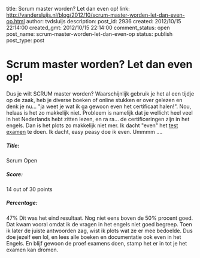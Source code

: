 title: Scrum master worden? Let dan even op!
link: http://vandersluijs.nl/blog/2012/10/scrum-master-worden-let-dan-even-op.html
author: tvdsluijs
description: 
post_id: 2936
created: 2012/10/15 22:14:00
created_gmt: 2012/10/15 22:14:00
comment_status: open
post_name: scrum-master-worden-let-dan-even-op
status: publish
post_type: post

# Scrum master worden? Let dan even op!

Dus je wilt SCRUM master worden? Waarschijnlijk gebruik je het al een tijdje op de zaak, heb je diverse boeken of online stukken er over gelezen en denk je nu... "ja weet je wat ik ga gewoon even het certificaat halen!". Nou, helaas is het zo makkelijk niet. Probleem is namelijk dat je wellicht heel veel in het Nederlands hebt zitten lezen, en ra ra... de certificeringen zijn in het engels. Dan is het plots zo makkelijk niet mer. Ik dacht "even" het [test examen](https://www.scrum.org/Assessments/Scrum-Open-Assessment) te doen. Ik dacht, easy peasy doe ik even. Ummmm .... 

##### Title:

Scrum Open  

##### Score:

14 out of 30 points  

##### Percentage:

47% Dit was het eind resultaat. Nog niet eens boven de 50% procent goed. Dat kwam vooral omdat ik de vragen in het engels niet goed begreep. Toen ik later de juiste antwoorden zag, wist ik plots wat ze er mee bedoelde. Dus doe jezelf een lol, en lees alle boeken en documentatie ook even in het Engels. En blijf gewoon de proef examens doen, stamp het er in tot je het examen kan dromen.